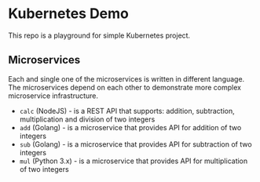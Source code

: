 # Kubernetes Demo

This repo is a playground for simple Kubernetes project.

## Microservices

Each and single one of the microservices is written in different language. The microservices depend on each other to demonstrate more complex microservice infrastructure.

* `calc` (NodeJS) - is a REST API that supports: addition, subtraction, multiplication and division of two integers
* `add` (Golang) - is a microservice that provides API for addition of two integers
* `sub` (Golang) - is a microservice that provides API for subtraction of two integers
* `mul` (Python 3.x) - is a microservice that provides API for multiplication of two integers
